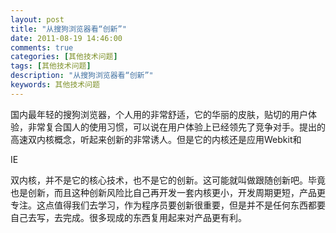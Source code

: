 ```yaml
---
layout: post
title: "从搜狗浏览器看“创新”"
date: 2011-08-19 14:46:00 
comments: true
categories: [其他技术问题]
tags: [其他技术问题]
description: "从搜狗浏览器看“创新”"
keywords: 其他技术问题
---
```



 国内最年轻的搜狗浏览器，个人用的非常舒适，它的华丽的皮肤，贴切的用户体验，非常复合国人的使用习惯，可以说在用户体验上已经领先了竞争对手。提出的高速双内核概念，听起来创新的非常诱人。但是它的内核还是应用Webkit和
 
  IE
 
 双内核，并不是它的核心技术，也不是它的创新。这可能就叫做跟随创新吧。毕竟也是创新，而且这种创新风险比自己再开发一套内核更小，开发周期更短，产品更专注。这点值得我们去学习，作为程序员要创新很重要，但是并不是任何东西都要自己去写，去完成。很多现成的东西复用起来对产品更有利。


